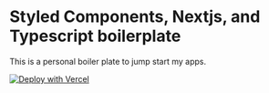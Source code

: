 # Styled Components, Nextjs, and Typescript boilerplate

This is a personal boiler plate to jump start my apps.

[![Deploy with Vercel](https://vercel.com/button)](https://vercel.com/new/git/external?repository-url=https%3A%2F%2Fgithub.com%2Fberbaroovez%2Fsc-next-boilerplate)
